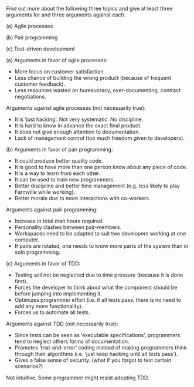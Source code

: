 <panel header="{{ icon_Q_A }} Agile processes, Pair programming, Test-driven development">
<question has-input="true">

Find out more about the following three topics and give at least three arguments for and three arguments against each.

(a) Agile processes

(b) Pair programming

(c) Test-driven development

<div slot="answer">

(a) Arguments in favor of agile processes:

* More focus on customer satisfaction.
* Less chance of building the wrong product (because of frequent customer feedback).
* Less resources wasted on bureaucracy, over-documenting, contract negotiations.

Arguments against agile processes (not necessarily true):

* It is ‘just hacking’. Not very systematic. No discipline.
* It is hard to know in advance the exact final product.
* It does not give enough attention to documentation.
* Lack of management control (too much freedom given to developers).

(b) Arguments in favor of pair programming:

* It could produce better quality code.
* It is good to have more than one person know about any piece of code.
* It is a way to learn from each other.
* It can be used to train new programmers.
* Better discipline and better time management (e.g. less likely to play Farmville while working).
* Better morale due to more interactions with co-workers.

Arguments against pair programming:

* Increase in total man hours required.
* Personality clashes between pair-members.
* Workspaces need to be adapted to suit two developers working at one computer.
* If pairs are rotated, one needs to know more parts of the system than in solo programming.

(c) Arguments in favor of TDD:

* Testing will not be neglected due to time pressure (because it is done first).
* Forces the developer to think about what the component should be before jumping into implementing it.
* Optimizes programmer effort (i.e. if all tests pass, there is no need to add any more functionality).
* Forces us to automate all tests.

Arguments against TDD (not necessarily true):

* Since tests can be seen as ‘executable specifications’, programmers tend to neglect others forms of documentation.
* Promotes ‘trial-and-error’ coding instead of making programmers think through their algorithms (i.e. ‘just keep hacking until all tests pass’).
* Gives a false sense of security. (what if you forgot to test certain scenarios?)

Not intuitive. Some programmer might resist adopting TDD.

</div>
</question>
</panel>
